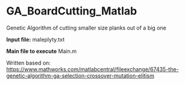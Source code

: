 # GA_BoardCutting_Matlab
Genetic Algorithm of cutting smaller size planks out of a big one

**Input file:**
maleplyty.txt

**Main file to execute**
Main.m

Written based on:
https://www.mathworks.com/matlabcentral/fileexchange/67435-the-genetic-algorithm-ga-selection-crossover-mutation-elitism
